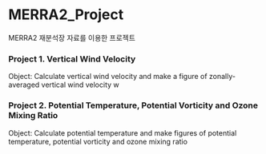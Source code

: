 # MERRA2_Project
MERRA2 재분석장 자료를 이용한 프로젝트

### Project 1. Vertical Wind Velocity
Object: Calculate vertical wind velocity and make a figure of zonally-averaged vertical wind velocity w

### Project 2. Potential Temperature, Potential Vorticity and Ozone Mixing Ratio
Object: Calculate potential temperature and make figures of potential temperature, potential vorticity and ozone mixing ratio

